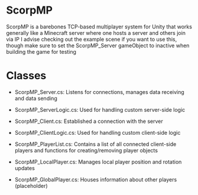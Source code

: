 # ScorpMP
ScorpMP is a barebones TCP-based multiplayer system for Unity that works generally like a Minecraft server where one hosts a server and others join via IP
I advise checking out the example scene if you want to use this, though make sure to set the ScorpMP_Server gameObject to inactive when building the game for testing


# Classes
- ScorpMP_Server.cs: Listens for connections, manages data receiving and data sending
- ScorpMP_ServerLogic.cs: Used for handling custom server-side logic

- ScorpMP_Client.cs: Established a connection with the server
- ScorpMP_ClientLogic.cs: Used for handling custom client-side logic

- ScorpMP_PlayerList.cs: Contains a list of all connected client-side players and functions for creating/removing player objects
- ScorpMP_LocalPlayer.cs: Manages local player position and rotation updates
- ScorpMP_GlobalPlayer.cs: Houses information about other players (placeholder)
